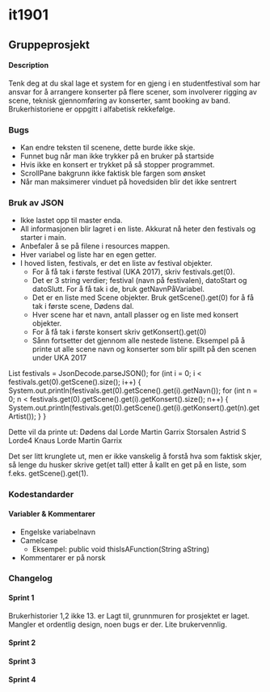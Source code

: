 # it1901
## Gruppeprosjekt 
#### Description
Tenk deg at du skal lage et system for en gjeng i en studentfestival som har ansvar for å arrangere konserter på flere scener, som involverer rigging av scene, teknisk gjennomføring av konserter, samt booking av band. Brukerhistoriene er oppgitt i alfabetisk rekkefølge.

### Bugs
* Kan endre teksten til scenene, dette burde ikke skje.
* Funnet bug når man ikke trykker på en bruker på startside
* Hvis ikke en konsert er trykket på så stopper programmet.
* ScrollPane bakgrunn ikke faktisk ble fargen som ønsket
* Når man maksimerer vinduet på hovedsiden blir det ikke sentrert


### Bruk av JSON
* Ikke lastet opp til master enda.
* All informasjonen blir lagret i en liste. Akkurat nå heter den festivals og starter i main.
* Anbefaler å se på filene i resources mappen.
* Hver variabel og liste har en egen getter.
* I hoved listen, festivals, er det en liste av festival objekter.
  * For å få tak i første festival (UKA 2017), skriv festivals.get(0).
  * Det er 3 string verdier; festival (navn på festivalen), datoStart og datoSlutt. For å få tak i de, bruk getNavnPåVariabel.
  * Det er en liste med Scene objekter. Bruk getScene().get(0) for å få tak i første scene, Dødens dal.
  * Hver scene har et navn, antall plasser og en liste med konsert objekter.
  * For å få tak i første konsert skriv getKonsert().get(0)
  * Sånn fortsetter det gjennom alle nestede listene.
Eksempel på å printe ut alle scene navn og konserter som blir spillt på den scenen under UKA 2017

List<Festival> festivals = JsonDecode.parseJSON();
        for (int i = 0; i < festivals.get(0).getScene().size(); i++) {
            System.out.println(festivals.get(0).getScene().get(i).getNavn());
            for (int n = 0; n < festivals.get(0).getScene().get(i).getKonsert().size(); n++) {
                System.out.println(festivals.get(0).getScene().get(i).getKonsert().get(n).getArtist());
            }
        }
 
Dette vil da printe ut:
Dødens dal
Lorde
Martin Garrix
Storsalen
Astrid S
Lorde4
Knaus
Lorde
Martin Garrix

Det ser litt krunglete ut, men er ikke vanskelig å forstå hva som faktisk skjer, så lenge du husker skrive get(et tall) etter å kallt en get på en liste, som f.eks. getScene().get(1). 


### Kodestandarder
#### Variabler & Kommentarer
* Engelske variabelnavn
* Camelcase
  * Eksempel: public void thisIsAFunction(String aString)
* Kommentarer er på norsk

### Changelog
#### Sprint 1
Brukerhistorier 1,2 ikke 13. er Lagt til, grunnmuren for prosjektet er laget. Mangler et ordentlig design, noen bugs er der. Lite brukervennlig. 
#### Sprint 2
#### Sprint 3
#### Sprint 4
